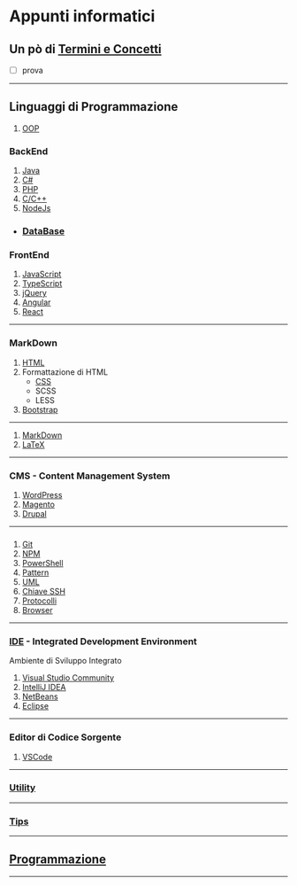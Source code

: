 # Appunti informatici

## Un pò di [Termini e Concetti](./Termini_e_Concetti/ReadMe.md)

- [ ] prova
---
## Linguaggi di Programmazione
1. [OOP](./OOP/OOP.md)

### BackEnd
1. [Java](./Java/ReadMe.md/#Java)
1. [C#](./C%23/ReadMe.md)
1. [PHP](./PHP/ReadMe.md)
1. [C/C++](./C%2B%2B/ReadMe.md)
1. [NodeJs](./NodeJs/ReadMe.md)

- ### [DataBase](./DataBase/ReadMe.md)

### FrontEnd
1. [JavaScript](./JavaScript/ReadMe.md)
1. [TypeScript](./TypeScript/ReadMe.md)
1. [jQuery](./jQuery/ReadMe.md)
1. [Angular](./Angular/ReadMe.md)
1. [React](./React/ReadMe.md)

---
### MarkDown
1. [HTML](./HTML/ReadMe.md)
1. Formattazione di HTML
    - [CSS](./CSS/ReadMe.md)
    - SCSS
    - LESS
1. [Bootstrap](./Bootstrap/ReadMe.md)

---
1. [MarkDown](./MarkDown/ReadMe.md)
1. [LaTeX](./LaTeX/ReadMe.md)

---
### CMS - Content Management System
1. [WordPress](./CMS/WordPress/ReadMe.md)
1. [Magento](./CMS/Magento/Magento.md)
1. [Drupal](./CMS/Drupal/ReadMe.md) 

---
### 
1. [Git](./Git/ReadMe.md)
1. [NPM](./NPM/ReadMe.md)
1. [PowerShell](./PowerShell/ReadMe.md) 
1. [Pattern](./Pattern/ReadMe.md)
1. [UML](./UML/ReadMe.md)
1. [Chiave SSH](./Chiave_SSH/Chiave%20per%20GitHub.md)
1. [Protocolli](./Protocolli/Protocolli.md)
1. [Browser](./Browser/ReadMe.md)

---
### [IDE](./IDE/ReadMe.md) - Integrated Development Environment
Ambiente di Sviluppo Integrato

1. [Visual Studio Community](./IDE/VisualStudioCommunity/ReadMe.md)
1. [IntelliJ IDEA](./IDE/IntelliJ_IDEA/ReadMe.md)
1. [NetBeans](./IDE/NetBeans/ReadMe.md)
1. [Eclipse](./IDE/Eclipse/ReadMe.md)

---
### Editor di Codice Sorgente
1. [VSCode](./IDE/VSCode/ReadMe.md)

---
### [Utility](./Utility/ReadMe.md)

---
### [Tips](./Tips/ReadMe.md)

---
## [Programmazione](./Programmazione/ReadMe.md)

---